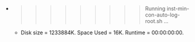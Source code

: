 * >>>>>>>>> Running inst-min-con-auto-log-root.sh ...
  * Disk size = 1233884K. Space Used = 16K. Runtime = 00:00:00:00.
